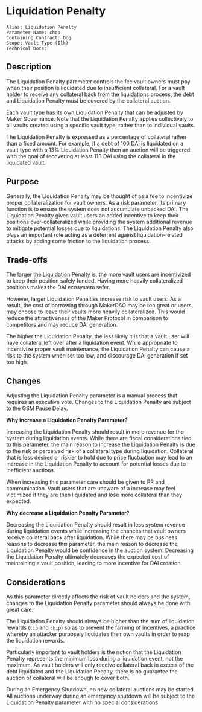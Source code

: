 # Liquidation Penalty

```
Alias: Liquidation Penalty
Parameter Name: chop
Containing Contract: Dog
Scope: Vault Type (Ilk)
Technical Docs:
```

## Description

The Liquidation Penalty parameter controls the fee vault owners must pay when their position is liquidated due to insufficient collateral. For a vault holder to receive any collateral back from the liquidations process, the debt and Liquidation Penalty must be covered by the collateral auction.

Each vault type has its own Liquidation Penalty that can be adjusted by Maker Governance. Note that the Liquidation Penalty applies collectively to all vaults created using a specific vault type, rather than to individual vaults.

The Liquidation Penalty is expressed as a percentage of collateral rather than a fixed amount. For example, if a debt of 100 DAI is liquidated on a vault type with a 13% Liquidation Penalty then an auction will be triggered with the goal of recovering at least 113 DAI using the collateral in the liquidated vault.

## Purpose

Generally, the Liquidation Penalty may be thought of as a fee to incentivize proper collateralization for vault owners. As a risk parameter, its primary function is to ensure the system does not accumulate unbacked DAI. The Liquidation Penalty gives vault users an added incentive to keep their positions over-collateralized while providing the system additional revenue to mitigate potential losses due to liquidations. The Liquidation Penalty also plays an important role acting as a deterrent against liquidation-related attacks by adding some friction to the liquidation process.

## Trade-offs

The larger the Liquidation Penalty is, the more vault users are incentivized to keep their position safely funded. Having more heavily collateralized positions makes the DAI ecosystem safer.

However, larger Liquidation Penalties increase risk to vault users. As a result, the cost of borrowing through MakerDAO may be too great or users may choose to leave their vaults more heavily collateralized. This would reduce the attractiveness of the Maker Protocol in comparison to competitors and may reduce DAI generation.

The higher the Liquidation Penalty, the less likely it is that a vault user will have collateral left over after a liquidation event. While appropriate to incentivize proper vault maintenance, the Liquidation Penalty can cause a risk to the system when set too low, and discourage DAI generation if set too high.

## Changes

Adjusting the Liquidation Penalty parameter is a manual process that requires an executive vote. Changes to the Liquidation Penalty are subject to the GSM Pause Delay.

**Why increase a Liquidation Penalty Parameter?**

Increasing the Liquidation Penalty should result in more revenue for the system during liquidation events. While there are fiscal considerations tied to this parameter, the main reason to increase the Liquidation Penalty is due to the risk or perceived risk of a collateral type during liquidation. Collateral that is less desired or riskier to hold due to price fluctuation may lead to an increase in the Liquidation Penalty to account for potential losses due to inefficient auctions.

When increasing this parameter care should be given to PR and communication. Vault users that are unaware of a increase may feel victimized if they are then liquidated and lose more collateral than they expected.

**Why decrease a Liquidation Penalty Parameter?**

Decreasing the Liquidation Penalty should result in less system revenue during liquidation events while increasing the chances that vault owners receive collateral back after liquidation. While there may be business reasons to decrease this parameter, the main reason to decrease the Liquidation Penalty would be confidence in the auction system. Decreasing the Liquidation Penalty ultimately decreases the expected cost of maintaining a vault position, leading to more incentive for DAI creation.

## Considerations

As this parameter directly affects the risk of vault holders and the system, changes to the Liquidation Penalty parameter should always be done with great care.

The Liquidation Penalty should always be higher than the sum of liquidation rewards (`tip` and `chip`) so as to prevent the farming of incentives, a practice whereby an attacker purposely liquidates their own vaults in order to reap the liquidation rewards.

Particularly important to vault holders is the notion that the Liquidation Penalty represents the minimum loss during a liquidation event, not the maximum. As vault holders will only receive collateral back in excess of the debt liquidated and the Liquidation Penalty, there is no guarantee the auction of collateral will be enough to cover both.

During an Emergency Shutdown, no new collateral auctions may be started. All auctions underway during an emergency shutdown will be subject to the Liquidation Penalty parameter with no special considerations.
